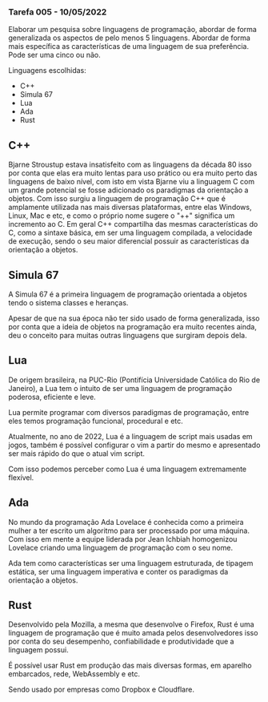 ### Tarefa 005 - 10/05/2022

Elaborar um pesquisa sobre linguagens de programação, abordar de forma generalizada os aspectos de pelo menos 5 linguagens. Abordar de forma mais específica as características de uma linguagem de sua preferência. Pode ser uma cinco ou não.

Linguagens escolhidas:

* C++
* Simula 67
* Lua
* Ada
* Rust


## C++

Bjarne Stroustup estava insatisfeito com as linguagens da década 80 isso por conta que elas era muito lentas para uso prático ou era muito perto das linguagens de baixo nível, com isto em vista Bjarne viu a linguagem C com um grande potencial se fosse adicionado os paradigmas da orientação a objetos.
Com isso surgiu a linguagem de programação C++ que é amplamente utilizada nas mais diversas plataformas, entre elas Windows, Linux, Mac e etc, e como o próprio nome sugere o "++" significa um incremento ao C.
Em geral C++ compartilha das mesmas características do C, como a sintaxe básica, em ser uma linguagem compilada, a velocidade de execução, sendo o seu maior diferencial possuir as características da orientação a objetos.

## Simula 67

A Simula 67 é a primeira linguagem de programação orientada a objetos tendo o sistema classes e heranças.

Apesar de que na sua época não ter sido usado de forma generalizada, isso por conta que a ideia de objetos na programação era muito recentes ainda, deu o conceito para muitas outras linguagens que surgiram depois dela.

## Lua

De origem brasileira, na PUC-Rio (Pontifícia Universidade Católica do Rio de Janeiro), a Lua tem o intuito de ser uma linguagem de programação poderosa, eficiente e leve.

Lua permite programar com diversos paradigmas de programação, entre eles temos programação funcional, procedural e etc.

Atualmente, no ano de 2022, Lua é a linguagem de script mais usadas em jogos, também é possível configurar o vim a partir do mesmo e apresentado ser mais rápido do que o atual vim script.

Com isso podemos perceber como Lua é uma linguagem extremamente flexível.

## Ada

No mundo da programação Ada Lovelace é conhecida como a primeira mulher a ter escrito um algoritmo para ser processado por uma máquina. Com isso em mente a equipe liderada por Jean Ichbiah homogenizou Lovelace criando uma linguagem de programação com o seu nome.

Ada tem como características ser uma linguagem estruturada, de tipagem estática, ser uma linguagem imperativa e conter os paradigmas da orientação a objetos.

## Rust

Desenvolvido pela Mozilla, a mesma que desenvolve o Firefox, Rust é uma linguagem de programação que é muito amada pelos desenvolvedores isso por conta do seu desempenho, confiabilidade e produtividade que a linguagem possui.

É possível usar Rust em produção das mais diversas formas, em aparelho embarcados, rede, WebAssembly e etc.

Sendo usado por empresas como Dropbox e Cloudflare.
